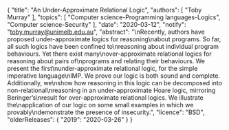 {
    "title": "An Under-Approximate Relational Logic",
    "authors": [
        "Toby Murray"
    ],
    "topics": [
        "Computer science-Programming languages-Logics",
        "Computer science-Security"
    ],
    "date": "2020-03-12",
    "notify": "toby.murray@unimelb.edu.au",
    "abstract": "\nRecently, authors have proposed under-approximate logics for reasoning\nabout programs. So far, all such logics have been confined to\nreasoning about individual program behaviours. Yet there exist many\nover-approximate relational logics for reasoning about pairs of\nprograms and relating their behaviours. We present the first\nunder-approximate relational logic, for the simple imperative language\nIMP. We prove our logic is both sound and complete. Additionally, we\nshow how reasoning in this logic can be decomposed into non-relational\nreasoning in an under-approximate Hoare logic, mirroring Beringer’s\nresult for over-approximate relational logics. We illustrate the\napplication of our logic on some small examples in which we provably\ndemonstrate the presence of insecurity.",
    "licence": "BSD",
    "olderReleases": {
        "2019": "2020-03-26"
    }
}